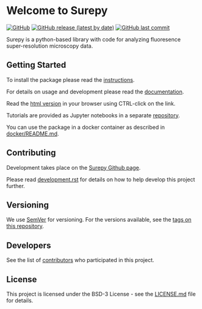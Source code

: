 Welcome to Surepy
=================

[![GitHub](https://img.shields.io/github/license/super-resolution/surepy)](https://github.com/super-resolution/Surepy/blob/master/LICENSE.md)
[![GitHub release (latest by date)](https://img.shields.io/github/v/release/super-resolution/surepy)](https://github.com/super-resolution/Surepy)
[![GitHub last commit](https://img.shields.io/github/last-commit/super-resolution/surepy)](https://github.com/super-resolution/Surepy/commits/master)

Surepy is a python-based library with code for analyzing fluoresence super-resolution
microscopy data.

Getting Started
----------------

To install the package please read the [instructions](docs/installation.rst).

For details on usage and development please read the [documentation](docs/index.rst).

Read the [html version](docs/_build/source/index.html) in your browser using CTRL-click on the link.

Tutorials are provided as Jupyter notebooks in a separate 
[repository](https://github.com/super-resolution/Surepy_tutorials).

You can use the package in a docker container as described in [docker/README.md](docker/README.md).


Contributing
------------

Development takes place on the [Surepy Github page](https://github.com/super-resolution/Surepy).

Please read [development.rst](docs/development.rst) for details on how to help develop this project further.

Versioning
----------

We use [SemVer](http://semver.org/) for versioning. For the versions available, see the 
[tags on this repository](https://github.com/super-resolution/Surepy/tags).

Developers
----------

See the list of [contributors](docs/contributions.rst) who participated in this project.

License
-------

This project is licensed under the BSD-3 License - see the [LICENSE.md](LICENSE.md) file for details.
